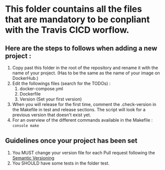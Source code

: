 # This folder countains all the files that are mandatory to be conpliant with the Travis CICD worflow. 

## Here are the steps to follows when adding a new project :

1. Copy past this folder in the root of the repository and rename it with the name of your project. (Has to be the same as the name of your image on DockerHub.)
2. Edit the followings files (search for the TODOs) :
    1. docker-compose.yml
    2. Dockerfile
    3. Version (Set your first version)
3. When you will release for the first time, comment the .check-version in the Makefile in test and release sections. The script will look for a previous version that doesn't exist yet.
4. For an overview of the different commands available in the Makefile : ```console make   ```


## Guidelines once your project has been set

1. You MUST change your version file for each Pull request following the  [Semantic Versioning](https://semver.org/)
2. You SHOULD have some tests in the folder test. 


